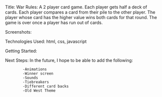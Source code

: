 Title: War 
    Rules: A 2 player card game. Each player gets half a deck of cards. Each player compares a card from their pile to the other player. The player whose card has the higher value wins both cards for that round. The game is over once a player has run out of cards.

Screenshots: 

Technologies Used: html, css, javascript

Getting Started:

Next Steps: In the future, I hope to be able to add the following:
            
            -Animations
            -Winner screen
            -Sounds
            -Tiebreakers
            -Different card backs
            -Old West Theme